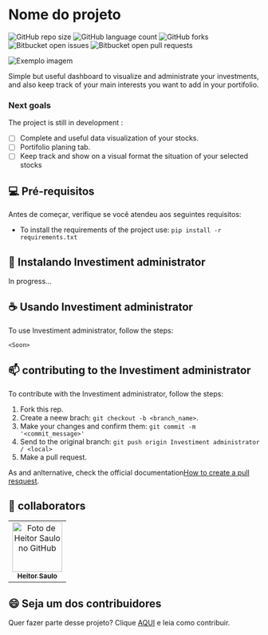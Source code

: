 # Nome do projeto

![GitHub repo size](https://img.shields.io/github/repo-size/iuricode/README-template?style=for-the-badge)
![GitHub language count](https://img.shields.io/github/languages/count/iuricode/README-template?style=for-the-badge)
![GitHub forks](https://img.shields.io/github/forks/iuricode/README-template?style=for-the-badge)
![Bitbucket open issues](https://img.shields.io/bitbucket/issues/iuricode/README-template?style=for-the-badge)
![Bitbucket open pull requests](https://img.shields.io/bitbucket/pr-raw/iuricode/README-template?style=for-the-badge)

<img src="imagem.png" alt="Exemplo imagem">

Simple but useful dashboard to visualize and administrate your investments, and also keep track of your main interests you want to add in your portifolio.

### Next goals

The project is still in development :

- [ ] Complete and useful data visualization of your stocks.
- [ ] Portifolio planing tab.
- [ ] Keep track and show on a visual format the situation of your selected stocks 

## 💻 Pré-requisitos

Antes de começar, verifique se você atendeu aos seguintes requisitos:

- To install the requirements of the project use:
  ``
    pip install -r requirements.txt
  ``


## 🚀 Instalando Investiment administrator

In progress...

## ☕ Usando Investiment administrator

To use Investiment administrator, follow the steps:

```
<Soon>
```

## 📫 contributing to the Investiment administrator

To contribute with the Investiment administrator, follow the steps:

1. Fork this rep.
2. Create a neew brach: `git checkout -b <branch_name>`.
3. Make your changes and confirm them: `git commit -m '<commit_message>'`
4. Send to the original branch: `git push origin Investiment administrator / <local>`
5. Make a pull request.

As and anlternative, check the official documentation[How to create a pull resquest](https://help.github.com/en/github/collaborating-with-issues-and-pull-requests/creating-a-pull-request).

## 🤝 collaborators


<table>
  <tr>
    <td align="center">
      <a href="#" title="...">
        <img src="https://avatars3.githubusercontent.com/u/84213370" width="100px;" alt="Foto de Heitor Saulo no GitHub"/><br>
        <sub>
          <b>Heitor Saulo</b>
        </sub>
      </a>
    </td>
  </tr>
</table>

## 😄 Seja um dos contribuidores

Quer fazer parte desse projeto? Clique [AQUI](CONTRIBUTING.md) e leia como contribuir.
